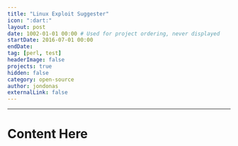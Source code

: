 ```yaml
---
title: "Linux Exploit Suggester"
icon: ":dart:"
layout: post
date: 1002-01-01 00:00 # Used for project ordering, never displayed
startDate: 2016-07-01 00:00
endDate:
tag: [perl, test]
headerImage: false
projects: true
hidden: false
category: open-source
author: jondonas
externalLink: false
---
```


---
# Content Here
